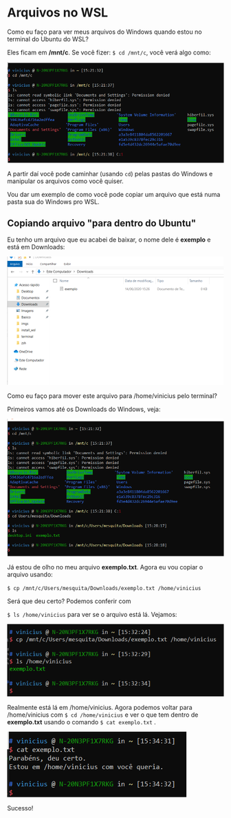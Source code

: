 # Arquivos no WSL

Como eu faço para ver meus arquivos do Windows quando estou no terminal do Ubuntu do WSL?

Eles ficam em **/mnt/c**. Se você fizer: ``$ cd /mnt/c``, você verá algo como:

![](.\imgs\wsl\wsl.png)

A partir daí você pode caminhar (usando ``cd``) pelas pastas do Windows e manipular os arquivos como você quiser.



Vou dar um exemplo de como você pode copiar um arquivo que está numa pasta sua do Windows pro WSL.



## Copiando arquivo "para dentro do Ubuntu"

Eu tenho um arquivo que eu acabei de baixar, o nome dele é **exemplo** e está em Downloads:

![](.\imgs\wsl\wsl_02.png)

Como eu faço para mover este arquivo para /home/vinicius pelo terminal?

Primeiros vamos até os Downloads do Windows, veja:

![](.\imgs\wsl\wsl_03.png)

Já estou de olho no meu arquivo **exemplo.txt**. Agora eu vou copiar o arquivo usando:

``$ cp /mnt/c/Users/mesquita/Downloads/exemplo.txt /home/vinicius``

Será que deu certo? Podemos conferir com

``$ ls /home/vinicius`` para ver se o arquivo está lá. Vejamos:

![](.\imgs\wsl\wsl_04.png)

Realmente está lá em /home/vinicius. Agora podemos voltar para /home/vinicius com ``$ cd /home/vinicius`` e ver o que tem dentro de **exemplo.txt** usando o comando ``$ cat exemplo.txt`` .

![](.\imgs\wsl\wsl_05.png)

Sucesso!

